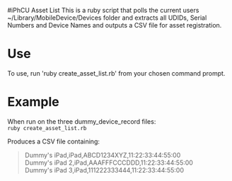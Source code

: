 #iPhCU Asset List
This is a ruby script that polls the current users ~/Library/MobileDevice/Devices folder and extracts all UDIDs, Serial Numbers and Device Names and outputs a CSV file for asset registration.

# Use

To use, run 'ruby create_asset_list.rb' from your chosen command prompt.

# Example
When run on the three dummy_device_record files:  
`ruby create_asset_list.rb`

Produces a CSV file containing:  
> Dummy's iPad,iPad,ABCD1234XYZ,11:22:33:44:55:00  
> Dummy's iPad 2,iPad,AAAFFFCCCDDD,11:22:33:44:55:00  
> Dummy's iPad 3,iPad,111222333444,11:22:33:44:55:00  
